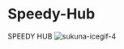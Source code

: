 # Speedy-Hub
SPEEDY HUB
![sukuna-icegif-4](https://github.com/user-attachments/assets/72cba3be-6bd8-4653-878c-121b404ffab3)
